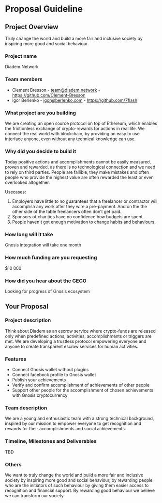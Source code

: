 # Proposal Guideline

## Project Overview
Truly change the world and build a more fair and inclusive society by inspiring more good and social behaviour.

### Project name
Diadem.Network

### Team members
* Clement Bresson - team@diadem.network - https://github.com/Clement-Bresson
* Igor Berlenko - igor@berlenko.com - https://github.com/7flash

### What project are you building
We are creating an open source protocol on top of Ethereum, which enables the frictionless exchange of crypto-rewards for actions in real life. We connect the real world with blockchain, by providing an easy to use interface anyone, even without any technical knowledge can use.

### Why did you decide to build it
Today positive actions and accomplishments cannot be easily measured, proven and rewarded, as there is no technological connection and we need to rely on third parties.
People are fallible, they make mistakes and often people who provide the highest value are often rewarded the least or even overlooked altogether.

Usecases:
1. Employers have little to no guarantees that a freelancer or contractor will accomplish any work after they wire a pre-payment. And on the the other side of the table freelancers often don’t get paid.
2. Sponsors of charities have no confidence how budgets are spent.
3. People haven't got enough motivation to change habits and behaviours.

### How long will it take
Gnosis integration will take one month

### How much funding are you requesting  
$10 000

### How did you hear about the GECO
Looking for progress of Gnosis ecosystem

## Your Proposal

### Project description
Think about Diadem as an escrow service where crypto-funds are released only when predefined actions, activities, accomplishments or triggers are met.
We are developing a trustless protocol empowering everyone and anyone to create transparent escrow services for human activities.

### Features
* Connect Gnosis wallet without plugins
* Connect facebook profile to Gnosis wallet
* Publish your achievements
* Verify and confirm accomplishment of achievements of other people
* Support other people for the accomplishment of chosen achievements with Gnosis cryptocurrency

### Team description
We are a young and enthusiastic team with a strong technical background, inspired by our mission to empower everyone to get recognition and rewards for their accomplishments and social achievements.

### Timeline, Milestones and Deliverables
TBD

### Others
We want to truly change the world and build a more fair and inclusive society by inspiring more good and social behaviour, by rewarding people who are the initiators of such behaviour by giving them easier access to recognition and financial support.
By rewarding good behaviour we believe we can transform our society.
